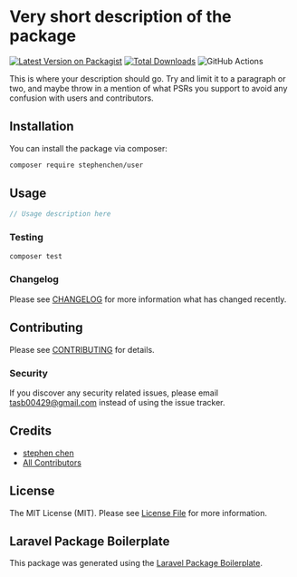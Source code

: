 # Very short description of the package

[![Latest Version on Packagist](https://img.shields.io/packagist/v/stephenchen/user.svg?style=flat-square)](https://packagist.org/packages/stephenchen/user)
[![Total Downloads](https://img.shields.io/packagist/dt/stephenchen/user.svg?style=flat-square)](https://packagist.org/packages/stephenchen/user)
![GitHub Actions](https://github.com/stephenchen/user/actions/workflows/main.yml/badge.svg)

This is where your description should go. Try and limit it to a paragraph or two, and maybe throw in a mention of what PSRs you support to avoid any confusion with users and contributors.

## Installation

You can install the package via composer:

```bash
composer require stephenchen/user
```

## Usage

```php
// Usage description here
```

### Testing

```bash
composer test
```

### Changelog

Please see [CHANGELOG](CHANGELOG.md) for more information what has changed recently.

## Contributing

Please see [CONTRIBUTING](CONTRIBUTING.md) for details.

### Security

If you discover any security related issues, please email tasb00429@gmail.com instead of using the issue tracker.

## Credits

-   [stephen chen ](https://github.com/stephenchen)
-   [All Contributors](../../contributors)

## License

The MIT License (MIT). Please see [License File](LICENSE.md) for more information.

## Laravel Package Boilerplate

This package was generated using the [Laravel Package Boilerplate](https://laravelpackageboilerplate.com).
